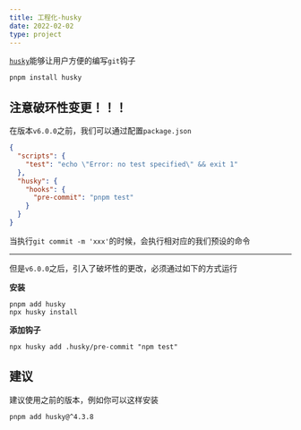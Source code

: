 ```yaml
---
title: 工程化-husky
date: 2022-02-02
type: project
---
```


[`husky`](https://github.com/typicode/husky)能够让用户方便的编写`git`钩子

```shell
pnpm install husky
```

## 注意破环性变更！！！

在版本`v6.0.0`之前，我们可以通过配置`package.json`

```json
{
  "scripts": {
    "test": "echo \"Error: no test specified\" && exit 1"
  },
  "husky": {
    "hooks": {
      "pre-commit": "pnpm test"
    }
  }
}
```

当执行`git commit -m 'xxx'`的时候，会执行相对应的我们预设的命令

***

但是`v6.0.0`之后，引入了破坏性的更改，必须通过如下的方式运行

**安装**

```shell
pnpm add husky
npx husky install
```

**添加钩子**

```shell
npx husky add .husky/pre-commit "npm test"
```

## 建议

建议使用之前的版本，例如你可以这样安装

```shell
pnpm add husky@^4.3.8
```